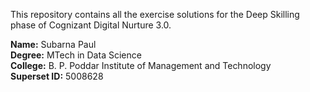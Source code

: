This repository contains all the exercise solutions for the Deep Skilling phase of Cognizant Digital Nurture 3.0.

**Name:** Subarna Paul  
**Degree:** MTech in Data Science  
**College:** B. P. Poddar Institute of Management and Technology  
**Superset ID:** 5008628
